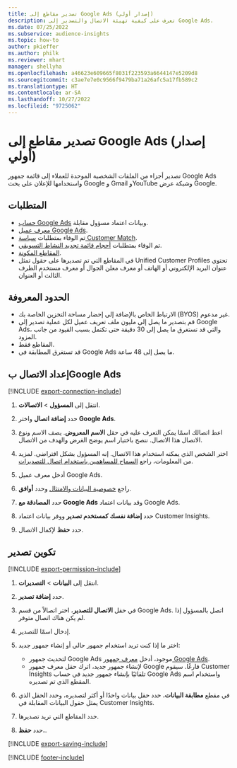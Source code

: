 ```yaml
---
title: تصدير مقاطع إلى Google Ads (إصدار أولي)
description: تعرف على كيفية تهيئة الاتصال والتصدير إلى Google Ads.
ms.date: 07/25/2022
ms.subservice: audience-insights
ms.topic: how-to
author: pkieffer
ms.author: philk
ms.reviewer: mhart
manager: shellyha
ms.openlocfilehash: a46623e609665f8031f223593a6644147e5209d8
ms.sourcegitcommit: c3ae7e7e0c9566f9479ba71a26afc5a17fb589c2
ms.translationtype: HT
ms.contentlocale: ar-SA
ms.lasthandoff: 10/27/2022
ms.locfileid: "9725062"
---
```

# <a name="export-segments-to-google-ads-preview"></a>تصدير مقاطع إلى Google Ads (إصدار أولي)

تصدير أجزاء من الملفات الشخصية الموحدة للعملاء إلى قائمة جمهور Google Ads واستخدامها للإعلان على بحث Google و Gmail وYouTube وشبكة عرض Google.

## <a name="prerequisites"></a>المتطلبات

- [حساب Google Ads](https://ads.google.com/) وبيانات اعتماد مسؤول مقابلة.
- [معرف عميل Google Ads](https://support.google.com/google-ads/answer/1704344).
- تم الوفاء بمتطلبات [سياسة Customer Match](https://support.google.com/adspolicy/answer/6299717).
- تم الوفاء بمتطلبات [أحجام قائمة تجديد النشاط التسويقي](https://support.google.com/google-ads/answer/7558048).
- [المقاطع المكونة](segments.md).
- تحتوي ‏‫Unified Customer Profiles‬ في المقاطع التي تم تصديرها على حقول تمثل عنوان البريد الإلكتروني أو الهاتف أو معرف معلن الجوال أو معرف مستخدم الطرف الثالث أو العنوان.

## <a name="known-limitations"></a>الحدود المعروفة

- الارتباط الخاص بالإضافة إلى إحضار مساحة التخزين الخاصة بك (BYOS) غير مدعوم.
- قم بتصدير ما يصل إلى مليون ملف تعريف عميل لكل عملية تصدير إلى Google Ads، والتي قد تستغرق ما يصل إلى 30 دقيقة حتى تكتمل بسبب القيود من جانب المزود.
- المقاطع فقط.
- قد تستغرق المطابقة في Google Ads ما يصل إلى 48 ساعة.

## <a name="set-up-connection-to-google-ads"></a>إعداد الاتصال بGoogle Ads

[!INCLUDE [export-connection-include](includes/export-connection-admn.md)]

1. انتقل إلى **المسؤول** > **الاتصالات**.

1. حدد **إضافة اتصال** واختر **Google Ads**.

1. اعط اتصالك اسمًا يمكن التعرف عليه في حقل **الاسم المعروض**. يصف الاسم ونوع الاتصال هذا الاتصال. ننصح باختيار اسم يوضح الغرض والهدف من الاتصال.

1. اختر الشخص الذي يمكنه استخدام هذا الاتصال. إنه المسؤول بشكل افتراضي. لمزيد من المعلومات، راجع [السماح للمساهمين باستخدام اتصال للتصديرات](connections.md#allow-contributors-to-use-a-connection-for-exports).

1. أدخل معرف عميل Google Ads.

1. راجع [خصوصية البيانات والامتثال](connections.md#data-privacy-and-compliance) وحدد **أوافق**.

1. حدد **المصادقة مع Google Ads** وقد بيانات اعتماد Google Ads.

1. حدد **إضافة نفسك كمستخدم تصدير** ووفر بيانات اعتماد Customer Insights.

1. حدد **حفظ** لإكمال الاتصال.

## <a name="configure-an-export"></a>تكوين تصدير

[!INCLUDE [export-permission-include](includes/export-permission.md)]

1. انتقل إلى **البيانات** > **التصديرات**.

1. حدد **إضافة تصدير**.

1. في حقل **الاتصال للتصدير**، اختر اتصالاً من قسم Google Ads. اتصل بالمسؤول إذا لم يكن هناك اتصال متوفر.

1. إدخال اسمًا للتصدير.

1. اختر ما إذا كنت تريد استخدام جمهور حالي أو إنشاء جمهور جديد:
   - لتحديث جمهور Google Ads موجود، أدخل [معرف جمهور Google Ads](https://support.google.com/google-ads/answer/7558048?hl=en#:~:text=Audience%20lists%20is%20a%20section,Display%20Network%20through%20remarketing%20campaigns).
   - لإنشاء جمهور جديد، اترك حقل معرف جمهور Google فارغًا. سيقوم Customer Insights تلقائيًا بإنشاء جمهور جديد في حساب Google Ads واستخدام اسم المقطع الذي تم تصديره.

1. في مقطع **مطابقة البيانات**، حدد حقل بيانات واحدًا أو أكثر لتصديره، وحدد الحقل الذي يمثل حقول البيانات المقابلة في Customer Insights.

1. حدد المقاطع التي تريد تصديرها.

1. حدد **حفظ.**.

[!INCLUDE [export-saving-include](includes/export-saving.md)]

[!INCLUDE [footer-include](includes/footer-banner.md)]
